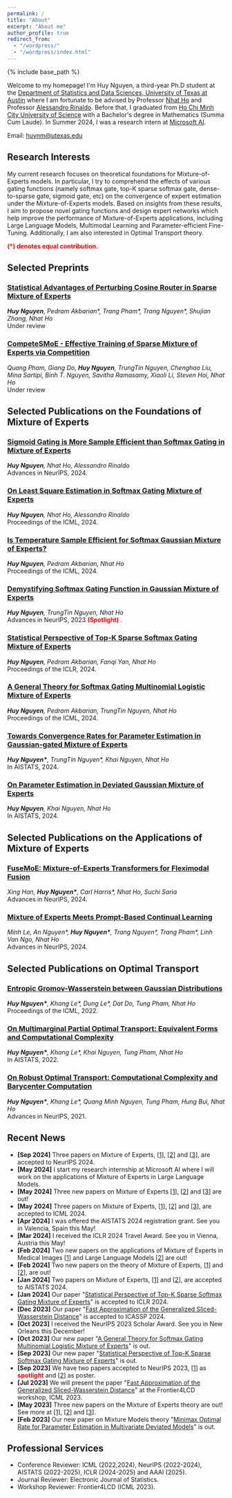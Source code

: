 ```yaml
---
permalink: /
title: "About"
excerpt: "About me"
author_profile: true
redirect_from: 
  - "/wordpress/"
  - "/wordpress/index.html"
---
```


{% include base_path %}

   
Welcome to my homepage! I'm Huy Nguyen, a third-year Ph.D student at the [Department of Statistics and Data Sciences, University of Texas at Austin](https://stat.utexas.edu/) where I am fortunate to be advised by Professor [Nhat Ho](https://nhatptnk8912.github.io/) and Professor [Alessandro Rinaldo](https://arinaldo.github.io/). Before that, I graduated from [Ho Chi Minh City University of Science](https://en.hcmus.edu.vn/) with a Bachelor's degree in Mathematics (Summa Cum Laude). In Summer 2024, I was a research intern at [Microsoft AI](https://www.microsoft.com/en-us/ai). 

Email: huynm@utexas.edu
## Research Interests 
My current research focuses on theoretical foundations for Mixture-of-Experts models. In particular, I try to comprehend the effects of various gating functions (namely softmax gate, top-K sparse softmax gate, dense-to-sparse gate, sigmoid gate, etc) on the convergence of expert estimation under the Mixture-of-Experts models. Based on insights from these results, I aim to propose novel gating functions and design expert networks which help improve the performance of Mixture-of-Experts applications, including Large Language Models, Multimodal Learning and Parameter-efficient Fine-Tuning. Additionally, I am also interested in Optimal Transport theory.

<span style="color:red"> **(\*) denotes equal contribution.** </span> <br/>
## Selected Preprints
### [Statistical Advantages of Perturbing Cosine Router in Sparse Mixture of Experts](https://arxiv.org/abs/2405.14131)
*__Huy Nguyen__, Pedram Akbarian\*, Trang Pham\*, Trang Nguyen\*, Shujian Zhang, Nhat Ho*<br/>
Under review 
### [CompeteSMoE - Effective Training of Sparse Mixture of Experts via Competition](https://arxiv.org/abs/2402.02526)
*Quang Pham, Giang Do, __Huy Nguyen__, TrungTin Nguyen, Chenghao Liu, Mina Sartipi, Binh T. Nguyen, Savitha Ramasamy, Xiaoli Li, Steven Hoi, Nhat Ho*<br/>
Under review 

## Selected Publications on the Foundations of Mixture of Experts
### [Sigmoid Gating is More Sample Efficient than Softmax Gating in Mixture of Experts](https://arxiv.org/abs/2405.13997)
*__Huy Nguyen__, Nhat Ho, Alessandro Rinaldo*<br/>
Advances in NeurIPS, 2024.
### [On Least Square Estimation in Softmax Gating Mixture of Experts](https://arxiv.org/abs/2402.02952)
*__Huy Nguyen__, Nhat Ho, Alessandro Rinaldo*<br/>
Proceedings of the ICML, 2024. 
### [Is Temperature Sample Efficient for Softmax Gaussian Mixture of Experts?](https://arxiv.org/abs/2401.13875)
*__Huy Nguyen__, Pedram Akbarian, Nhat Ho*<br/>
Proceedings of the ICML, 2024. 
### [Demystifying Softmax Gating Function in Gaussian Mixture of Experts ](https://arxiv.org/abs/2305.03288)
*__Huy Nguyen__, TrungTin Nguyen, Nhat Ho*<br/>
Advances in NeurIPS, 2023  <span style="color:red"> **(Spotlight)** </span>. 
### [Statistical Perspective of Top-K Sparse Softmax Gating Mixture of Experts](https://arxiv.org/abs/2309.13850)
*__Huy Nguyen__, Pedram Akbarian, Fanqi Yan, Nhat Ho*<br/>
Proceedings of the ICLR, 2024.  
### [A General Theory for Softmax Gating Multinomial Logistic Mixture of Experts](https://arxiv.org/abs/2310.14188)
*__Huy Nguyen__, Pedram Akbarian, TrungTin Nguyen, Nhat Ho*<br/>
Proceedings of the ICML, 2024. 
### [Towards Convergence Rates for Parameter Estimation in Gaussian-gated Mixture of Experts](https://arxiv.org/abs/2305.07572)
*__Huy Nguyen\*__, TrungTin Nguyen\*, Khai Nguyen, Nhat Ho*<br/>
In AISTATS, 2024.  
### [On Parameter Estimation in Deviated Gaussian Mixture of Experts](https://arxiv.org/abs/2402.05220)
*__Huy Nguyen__, Khai Nguyen, Nhat Ho*<br/>
In AISTATS, 2024. 

## Selected Publications on the Applications of Mixture of Experts
### [FuseMoE: Mixture-of-Experts Transformers for Fleximodal Fusion](https://arxiv.org/abs/2402.03226)
*Xing Han, __Huy Nguyen\*__, Carl Harris\*, Nhat Ho, Suchi Saria*<br/>
Advances in NeurIPS, 2024. 
### [Mixture of Experts Meets Prompt-Based Continual Learning](https://arxiv.org/abs/2405.14124)
*Minh Le, An Nguyen\*, __Huy Nguyen\*__, Trang Nguyen\*, Trang Pham\*, Linh Van Ngo, Nhat Ho*<br/>
Advances in NeurIPS, 2024.

## Selected Publications on Optimal Transport
### [Entropic Gromov-Wasserstein between Gaussian Distributions](https://arxiv.org/abs/2108.10961)
*__Huy Nguyen\*__, Khang Le\*, Dung Le\*, Dat Do, Tung Pham, Nhat Ho*<br/>
Proceedings of the ICML, 2022.   
### [On Multimarginal Partial Optimal Transport: Equivalent Forms and Computational Complexity](https://arxiv.org/abs/2108.07992)
*__Huy Nguyen\*__, Khang Le\*, Khai Nguyen, Tung Pham, Nhat Ho*<br/>
In AISTATS, 2022.   
### [On Robust Optimal Transport: Computational Complexity and Barycenter Computation](https://arxiv.org/abs/2102.06857)
*__Huy Nguyen\*__, Khang Le\*, Quang Minh Nguyen, Tung Pham, Hung Bui, Nhat Ho*<br/>
Advances in NeurIPS, 2021.  

## Recent News
- **[Sep 2024]** Three papers on Mixture of Experts, [[1](https://arxiv.org/abs/2405.13997)], [[2](https://arxiv.org/abs/2402.03226)] and [[3](https://arxiv.org/abs/2405.14124)], are accepted to NeurIPS 2024.
- **[May 2024]** I start my research internship at Microsoft AI where I will work on the applications of Mixture of Experts in Large Language Models.
- **[May 2024]** Three new papers on Mixture of Experts [[1](https://arxiv.org/abs/2405.13997)], [[2](https://arxiv.org/abs/2405.14131)] and [[3](https://arxiv.org/abs/2405.14124)] are out!
- **[May 2024]** Three papers on Mixture of Experts, [[1](https://arxiv.org/abs/2402.02952)], [[2](https://arxiv.org/abs/2401.13875)] and [[3](https://arxiv.org/abs/2310.14188)], are accepted to ICML 2024.
- **[Apr 2024]** I was offered the AISTATS 2024 registration grant. See you in Valencia, Spain this May!
- **[Mar 2024]** I received the ICLR 2024 Travel Award. See you in Vienna, Austria this May!
- **[Feb 2024]** Two new papers on the applications of Mixture of Experts in Medical Images [[1](https://arxiv.org/abs/2402.03226)] and Large Language Models [[2](https://arxiv.org/abs/2402.02526)] are out!
- **[Feb 2024]** Two new papers on the theory of Mixture of Experts, [[1](https://arxiv.org/abs/2402.02952)] and [[2](https://arxiv.org/abs/2401.13875)], are out! 
- **[Jan 2024]** Two papers on Mixture of Experts, [[1](https://arxiv.org/abs/2305.07572)] and [[2](https://arxiv.org/abs/2402.05220)], are accepted to AISTATS 2024.
- **[Jan 2024]** Our paper "[Statistical Perspective of Top-K Sparse Softmax Gating Mixture of Experts](https://arxiv.org/abs/2309.13850)" is accepted to ICLR 2024.
- **[Dec 2023]** Our paper "[Fast Approximation of the Generalized Sliced-Wasserstein Distance](https://openreview.net/forum?id=u3JeFO8G8s)" is accepted to ICASSP 2024.
- **[Oct 2023]** I received the NeurIPS 2023 Scholar Award. See you in New Orleans this December!
- **[Oct 2023]** Our new paper "[A General Theory for Softmax Gating Multinomial Logistic Mixture of Experts](https://arxiv.org/pdf/2310.14188.pdf)" is out.
- **[Sep 2023]** Our new paper "[Statistical Perspective of Top-K Sparse Softmax Gating Mixture of Experts](https://arxiv.org/pdf/2309.13850.pdf)" is out.
- **[Sep 2023]** We have two papers accepted to NeurIPS 2023, [[1](https://arxiv.org/pdf/2305.03288.pdf)] as <span style="color:red"> **spotlight** </span> and [[2](https://arxiv.org/pdf/2301.11808.pdf)] as poster.
- **[Jul 2023]** We will present the paper "[Fast Approximation of the Generalized Sliced-Wasserstein Distance](https://openreview.net/pdf?id=u3JeFO8G8s)" at the Frontier4LCD workshop, ICML 2023.
- **[May 2023]** Three new papers on the Mixture of Experts theory are out! See more at [[1]](https://arxiv.org/abs/2305.03288), [[2]](https://arxiv.org/abs/2305.07572) and [[3](https://huynm99.github.io/Deviated_MoE.pdf)].
- **[Feb 2023]** Our new paper on Mixture Models theory "[Minimax Optimal Rate for Parameter Estimation in Multivariate Deviated Models](https://arxiv.org/abs/2301.11808)" is out.

## Professional Services
- Conference Reviewer: ICML (2022,2024), NeurIPS (2022-2024), AISTATS (2022-2025), ICLR (2024-2025) and AAAI (2025).
- Journal Reviewer: Electronic Journal of Statistics.
- Workshop Reviewer: Frontier4LCD (ICML 2023).
